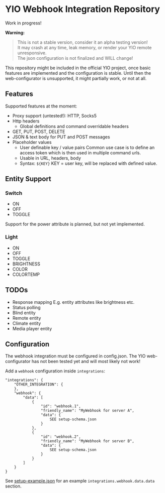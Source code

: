 # YIO Webhook Integration Repository

Work in progress!

**Warning:**

> This is not a stable version, consider it an alpha testing version!  
It may crash at any time, leak memory, or render your YIO remote unresponsive.  
The json configuration is not finalized and WILL change!

This repository might be included in the official YIO project, once basic features are implemented and the configuration is stable.
Until then the web-configurator is unsupported, it might partially work, or not at all.

## Features

Supported features at the moment:

- Proxy support (untested!): HTTP, Socks5
- Http headers
  - Global definitions and command overridable headers
- GET, PUT, POST, DELETE
- JSON & text body for PUT and POST messages
- Placeholder values
  - User definable key / value pairs
    Common use case is to define an access token which is then used in multiple command urls.
  - Usable in URL, headers, body
  - Syntax: `${KEY}`
    KEY = user key, will be replaced with defined value.

## Entity Support

### Switch

- ON
- OFF
- TOGGLE

Support for the power attribute is planned, but not yet implemented.

### Light

- ON
- OFF
- TOGGLE
- BRIGHTNESS
- COLOR
- COLORTEMP

## TODOs

- Response mapping
  E.g. entity attributes like brightness etc.
- Status polling
- Blind entity
- Remote entity
- Climate entity
- Media player entity

## Configuration

The webhook integration must be configured in config.json. The YIO web-configurator has not been tested yet and will most likely not work!

Add a `webhook` configuration inside `integrations`:

```
"integrations": {
    "OTHER_INTEGRATION": {
    },
    "webhook": {
        "data": [
            {
                "id": "webhook.1",
                "friendly_name": "MyWebhook for server A",
                "data": {
                    SEE setup-schema.json
                }
            },
            {
                "id": "webhook.2",
                "friendly_name": "MyWebhook for server B",
                "data": {
                    SEE setup-schema.json
                }
            }
        ]
    }
}
```

See [setup-example.json](setup-example.json) for an example `integrations.webhook.data.data` section.
